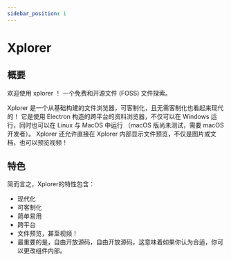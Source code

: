 ```yaml
---
sidebar_position: 1
---
```


# Xplorer

## 概要

欢迎使用 xplorer ！ 一个免费和开源文件 (FOSS) 文件探索。

Xplorer 是一个从基础构建的文件浏览器，可客制化，且无需客制化也看起来现代的！ 它是使用 Electron 构造的跨平台的资料浏览器，不仅可以在 Windows 运行，同时也可以在 Linux 与 MacOS 中运行 （macOS 版尚未测试，需要 macOS 开发者）。 Xplorer 还允许直接在 Xplorer 内部显示文件预览，不仅是图片或文档，也可以预览视频！

## 特色

简而言之，Xplorer的特性包含：
- 现代化
- 可客制化
- 简单易用
- 跨平台
- 文件预览，甚至视频！
- 最重要的是，自由开放源码，自由开放源码，这意味着如果你认为合适，你可以更改组件内部。
